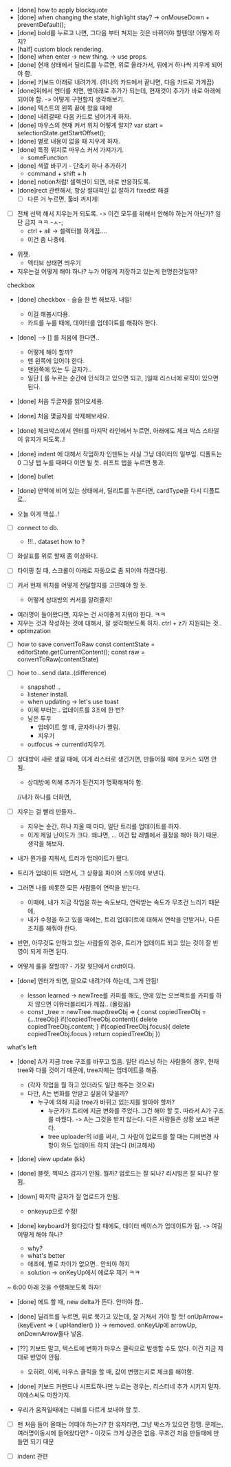 - [done] how to apply blockquote
- [done] when changing the state, highlight stay? -> onMouseDown + preventDefault();
- [done] bold를 누르고 나면, 그다음 부터 쳐지는 것은 바뀌어야 할텐데! 어떻게 하지?
- [half] custom block rendering.
- [done] when enter -> new thing. -> use props.
- [done] 현재 상태에서 딜리트를 누르면, 위로 올라가서, 위에거 하나씩 지우게 되어야 함.
- [done] 키보드 아래로 내려가게. (하나의 카드에서 끝나면, 다음 카드로 가게끔)
- [done]위에서 엔터를 치면, 맨아래로 추가가 되는데, 현재것이 추가가 바로 아래에 되어야 함. -> 어떻게 구현할지 생각해보기. 
- [done] 텍스트의 왼쪽 끝에 왔을 때에!
- [done] 내려갈때! 다음 카드로 넘어가게 하자.
- [done] 마우스의 현재 커서 위치 어떻게 알지? var start = selectionState.getStartOffset();
- [done] 별로 내용이 없을 때 지우게 하자.
- [done] 특정 위치로 마우스 커서 가져가기.
  - someFunction
- [done] 색깔 바꾸기 - 단축키 하나 추가하기
  - command + shift + h
- [done] notion처럼! 셀렉션이 되면, 바로 반응하도록.
- [done]rect 관련해서, 항상 절대적인 값 잘하기 
  fixed로 해결
  - [ ] 다른 거 누르면, 툴바 꺼지게!
- [ ] 전체 선택 해서 지우는거 되도록. -> 이건 모두를 위해서 안해야 하는거 아닌가? 일단 금지 ㅋㅋ -ㅅ-; 
  - ctrl + all -> 셀렉터블 하게끔....
  - 이건 좀 나중에.
- 위젯. 
  - 엑티브 상태면 띄우기
- 지우는걸 어떻게 해야 하나? 누가 어떻게 저장하고 있는게 현명한것일까?

checkbox
- [done] checkbox - 슬슬 한 번 해보자. 내일!
  - 이걸 해봅시다용.
  - 카드를 누를 때에, 데이터를 업데이트를 해줘야 한다.
- [done] --> [] 를 처음에 한다면..
  - 어떻게 해야 할까?
  - 맨 왼쪽에 있어야 한다.
  - 맨왼쪽에 있는 두 글자가..
  - 일단 [ 를 누르는 순간에 인식하고 있으면 되고, ]일때 리스너에 로직이 있으면 된다.
- [done] 처음 두글자를 읽어오세용.
- [done] 처음 몇글자를 삭제해보세요.
- [done] 체크박스에서 엔터를 마지막 라인에서 누르면, 아래에도 체크 박스 스타일이 유지가 되도록..!
- [done] indent 에 대해서 작업하자
  인덴트는 사실 그냥 데이터의 일부임.
  디폴트는 0 
  그냥 탭 누를 때마다 이면 될 듯. 
  쉬프트 탭을 누르면 통과.  
- [done] bullet
- [done] 만약에 비어 있는 상태에서, 딜리트를 누른다면, cardType을 다시 디폴트로..

- 오늘 이게 핵심..!
- [ ] connect to db. 
  - !!!.. dataset how to ?
- [ ] 화살표를 위로 할때 좀 이상하다. 

- [ ] 타이핑 칠 때, 스크롤이 아래로 자동으로 좀 되어야 하겠다링.
- [ ] 커서 현재 위치를 어떻게 전달할지를 고민해야 할 듯.
  - 어떻게 상대방의 커서를 알려줄지!
- 여러명이 들어왔다면, 지우는 건 사이좋게 지워야 한다. ㅋㅋ
- 지우는 것과 작성하는 것에 대해서, 잘 생각해보도록 하자. ctrl + z가 지원되는 것..
- optimzation


- [ ] how to save
  convertToRaw
  const contentState = editorState.getCurrentContent();
  const raw = convertToRaw(contentState)

- [ ] how to ..send data..(difference)
  - snapshot! ..
  - listener install.
  - when updating -> let's use toast
  - 이제 부터는.. 업데이트를 3초에 한 번? 
  - 남은 투두 
    - 업데이트 할 때, 글자하나가 짤림.   
    - 지우기
  - outfocus -> currentId지우기.
- [ ] 상대방이 새로 생길 때에, 이게 리스터로 생긴거면, 만들어질 때에 포커스 되면 안됨.
  - 상대방에 의해 추가가 된건지가 명확해져야 함.

  //내가 하나를 더하면, 

- [ ] 지우는 걸 빨리 만들자..
  - 지우는 순간, 하나 지울 때 마다, 일단 트리를 업데이트를 하자. 
  - 이게 제일 난이도가 크다. 왜냐면, ... 이건 탑 레벨에서 결정을 해야 하기 때문.
생각을 해보자.

- 내가 뭔가를 지워서, 트리가 업데이트가 됐다.
- 트리가 업데이트 되면서, 그 상황을 파이어 스토어에 보낸다.
- 그러면 나를 비롯한 모든 사람들이 연락을 받는다.
  - 이때에, 내가 지금 작업을 하는 속도보다, 연락받는 속도가 무조건 느리기 때문에,
  - 내가 수정을 하고 있을 때에는, 트리 업데이트에 대해서 연락을 안받거나, 다른 조치를 해줘야 한다.

- 반면, 아무것도 안하고 있는 사람들의 경우, 트리가 업데이트 되고 있는 것이 잘 반영이 되게 하면 된다.
- 어떻게 룰을 정할까? - 가장 윗단에서 crdt이다.
- [done] 엔터가 되면, 밑으로 내려가야 하는데, 그게 안됨!
  -  lesson learned -> newTree를 카피를 해도, 안에 있는 오브젝트를 카피를 하지 않으면 이뮤터블리티가 깨짐.. (몰랐음)
  -  const _tree = newTree.map(treeObj => {
      const copiedTreeObj = {...treeObj}
      if(!copiedTreeObj.content){
        delete copiedTreeObj.content;
      }
      if(copiedTreeObj.focus){
        delete copiedTreeObj.focus
      }
      return copiedTreeObj
    })
  

what's left
- [done] A가 지금 tree 구조를 바꾸고 있음.
  일단 리스닝 하는 사람들이 경우, 현재 tree와 다를 것이기 때문에, tree자체는 업데이트를 해줌. 
  - (각자 작업을 뭘 하고 있더라도 일단 해주는 것으로)
  - 다만, A는 변화를 안받고 싶음이 맞을까? 
    - 누구에 의해 지금 tree가 바뀌고 있는지를 알아야 할까? 
      - 누군가가 트리에 지금 변화를 주었다. 
      그건 해야 할 듯. 따라서 A가 구조를 바꿨다. -> A는 그것을 받지 않는다.
      다른 사람들은 상황 보고 바꾼다.
      - tree uploader의 id를 써서, 그 사람이 업로드를 할 때는 디비변경 사항이 와도 업데이트 하지 않는다 (비교해서)
- [done] view update (kk)

- [done] 블렛, 첵박스 갑자기 안됨. 뭘까?
  업로드는 잘 되나?
  리시빙은 잘 되나?
  잘 됨.

- [down] 마지막 글자가 잘 업로드가 안됨.
  - onkeyup으로 수정!

- [done] keyboard가 왔다갔다 할 때에도, 데이터 베이스가 업데이트가 됨. -> 여길 어떻게 해야 하나? 
  - why?
  - what's better
  - 애초에, 별로 차이가 없으면.. 안되야 하지
  - solution
    -> onKeyUp에서 에로우 제거 ㅋㅋ 

~ 6:00 아래 것을 수행해보도록 하자!
- [done] 에드 할 때, new delta가 뜬다. 안떠야 함.. 
- [done] 딜리트를 누르면, 위로 쭉가고 있는데, 잘 거쳐서 가야 할 듯!
  onUpArrow={keyEvent => {
    upHandler()
  }}
  -> removed.
  onKeyUp에 arrowUp, onDownArrow둘다 넣음. 
- [??] 키보드 말고, 텍스트에 변화가 마우스 클릭으로 발생할 수도 있다. 이건 지금 제대로 반영이 안됨.
  - 오히려, 이제, 마우스 클릭을 할 때, 값이 변했는지로 체크를 해야함.

- [done] 키보드
  커맨드나 시프트하나만 누르는 경우는, 리스터네 추가 시키지 말자. 
  이에스씨도 마찬가지. 
- 우리가 움직일때에는 디비를 다르게 보내야 할 듯.

- [ ] 맨 처음 들어 올때는 어때야 하는가? 
  한 유저라면, 그냥 박스가 있으면 장땡. 
  문제는, 여러명이동시에 들어왔다면? - 이것도 크게 상관은 없음. 무조건 처음 만들때에 만들면 되기 때문

- [ ] indent 관련


